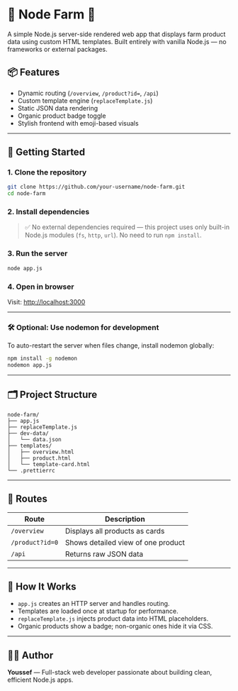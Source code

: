 # 🌽 Node Farm 🥦

A simple Node.js server-side rendered web app that displays farm product data using custom HTML templates. Built entirely with vanilla Node.js — no frameworks or external packages.

## 📦 Features

- Dynamic routing (`/overview`, `/product?id=`, `/api`)
- Custom template engine (`replaceTemplate.js`)
- Static JSON data rendering
- Organic product badge toggle
- Stylish frontend with emoji-based visuals

---

## 🚀 Getting Started

### 1. Clone the repository

```bash
git clone https://github.com/your-username/node-farm.git
cd node-farm
```

### 2. Install dependencies

> ✅ No external dependencies required — this project uses only built-in Node.js modules (`fs`, `http`, `url`). No need to run `npm install`.

### 3. Run the server

```bash
node app.js
```

### 4. Open in browser

Visit: [http://localhost:3000](http://localhost:3000)

---

### 🛠 Optional: Use nodemon for development

To auto-restart the server when files change, install nodemon globally:

```bash
npm install -g nodemon
nodemon app.js
```

---

## 🗂 Project Structure

```
node-farm/
├── app.js
├── replaceTemplate.js
├── dev-data/
│   └── data.json
├── templates/
│   ├── overview.html
│   ├── product.html
│   └── template-card.html
└── .prettierrc
```

---

## 📌 Routes

| Route            | Description                          |
|------------------|--------------------------------------|
| `/overview`      | Displays all products as cards       |
| `/product?id=0`  | Shows detailed view of one product   |
| `/api`           | Returns raw JSON data                |

---

## 🧠 How It Works

- `app.js` creates an HTTP server and handles routing.
- Templates are loaded once at startup for performance.
- `replaceTemplate.js` injects product data into HTML placeholders.
- Organic products show a badge; non-organic ones hide it via CSS.

---

## 🧑‍💻 Author

**Youssef** — Full-stack web developer passionate about building clean, efficient Node.js apps.
